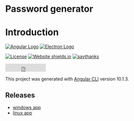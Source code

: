 # Password generator

# Introduction
[![Angular Logo](https://www.vectorlogo.zone/logos/angular/angular-icon.svg)](https://angular.io/)
[![Electron Logo](https://www.vectorlogo.zone/logos/electronjs/electronjs-icon.svg)](https://electronjs.org/)

[![License](http://img.shields.io/badge/Licence-MIT-brightgreen.svg)](LICENSE.md) [![Website shields.io](https://img.shields.io/website-up-down-green-red/http/shields.io.svg)](https://dta.agency)
[![saythanks](https://img.shields.io/badge/say-thanks-ff69b4.svg)](https://dta.agency)
<iframe src="https://promo-money.ru/quickpay/button-widget?targets=%D0%A0%D0%B0%D0%B7%D0%B2%D0%B8%D1%82%D0%B8%D0%B5%20%D0%BF%D1%80%D0%BE%D0%B5%D0%BA%D1%82%D0%B0&default-sum=2&button-text=14&yamoney-payment-type=on&button-size=s&button-color=black&successURL=&quickpay=small&account=41001957641692&" width="127" height="25" frameborder="0" allowtransparency="true" scrolling="no"></iframe>

This project was generated with [Angular CLI](https://github.com/angular/angular-cli) version 10.1.3.

## Releases
 - [windows app](https://github.com/digital-technology-agency/password-generator/releases/download/1.0.0/password-generator.1.0.0.exe)
 - [linux app](https://github.com/digital-technology-agency/password-generator/releases/download/1.0.0/password-generator-1.0.0.AppImage)



